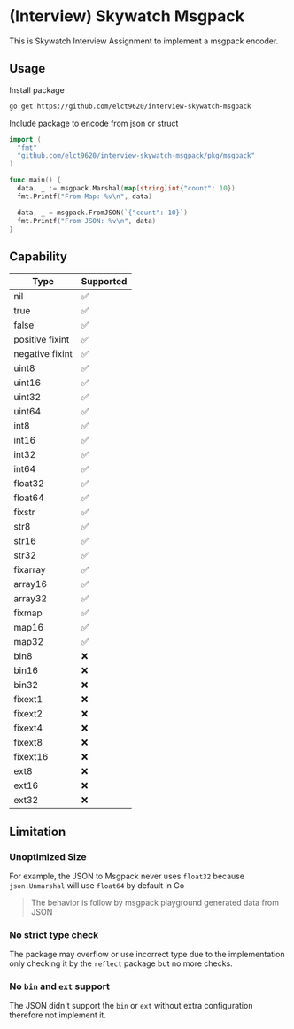 (Interview) Skywatch Msgpack
===

This is Skywatch Interview Assignment to implement a msgpack encoder.

## Usage

Install package

```bash
go get https://github.com/elct9620/interview-skywatch-msgpack
```

Include package to encode from json or struct

```go
import (
  "fmt"
  "github.com/elct9620/interview-skywatch-msgpack/pkg/msgpack"
)

func main() {
  data, _ := msgpack.Marshal(map[string]int{"count": 10})
  fmt.Printf("From Map: %v\n", data)

  data, _ = msgpack.FromJSON(`{"count": 10}`)
  fmt.Printf("From JSON: %v\n", data)
}
```

## Capability

| Type            | Supported |
|-----------------|-----------|
| nil             | ✅
| true            | ✅
| false           | ✅
| positive fixint | ✅
| negative fixint | ✅
| uint8           | ✅
| uint16          | ✅
| uint32          | ✅
| uint64          | ✅
| int8            | ✅
| int16           | ✅
| int32           | ✅
| int64           | ✅
| float32         | ✅
| float64         | ✅
| fixstr          | ✅
| str8            | ✅
| str16           | ✅
| str32           | ✅
| fixarray        | ✅
| array16         | ✅
| array32         | ✅
| fixmap          | ✅
| map16           | ✅
| map32           | ✅
| bin8            | ❌
| bin16           | ❌
| bin32           | ❌
| fixext1         | ❌
| fixext2         | ❌
| fixext4         | ❌
| fixext8         | ❌
| fixext16        | ❌
| ext8            | ❌
| ext16           | ❌
| ext32           | ❌

## Limitation

### Unoptimized Size

For example, the JSON to Msgpack never uses `float32` because `json.Unmarshal` will use `float64` by default in Go

> The behavior is follow by msgpack playground generated data from JSON

### No strict type check

The package may overflow or use incorrect type due to the implementation only checking it by the `reflect` package but no more checks.

### No `bin` and `ext` support

The JSON didn't support the `bin` or `ext` without extra configuration therefore not implement it.
